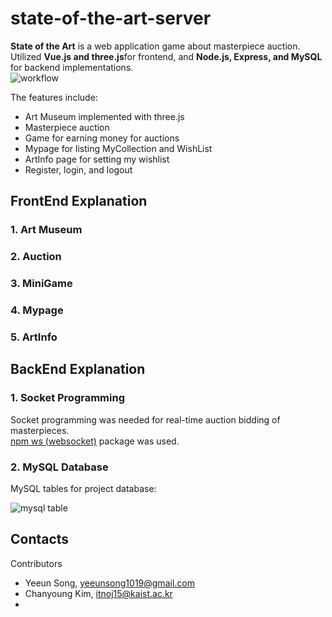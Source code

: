 # state-of-the-art-server
**State of the Art** is a web application game about masterpiece auction.    
Utilized **Vue.js and three.js**for frontend, and **Node.js, Express, and MySQL** for backend implementations.   
![workflow](https://user-images.githubusercontent.com/49232148/126420713-6bc21b27-0124-4bd8-891d-50e991bafe12.png)

   
The features include:
- Art Museum implemented with three.js
- Masterpiece auction 
- Game for earning money for auctions
- Mypage for listing MyCollection and WishList
- ArtInfo page for setting my wishlist
- Register, login, and logout
   
   
## FrontEnd Explanation 
### 1. Art Museum
### 2. Auction 
### 3. MiniGame
### 4. Mypage
### 5. ArtInfo



## BackEnd Explanation
### 1. Socket Programming   
Socket programming was needed for real-time auction bidding of masterpieces.   
[npm ws (websocket)](https://www.npmjs.com/package/ws) package was used.



### 2. MySQL Database
MySQL tables for project database:   
   
![mysql table](https://user-images.githubusercontent.com/49232148/126421239-b6081cde-3fd0-4a27-926d-cb050b6e9d6b.png) 



## Contacts
Contributors   
- Yeeun Song, yeeunsong1019@gmail.com
- Chanyoung Kim, itnoj15@kaist.ac.kr
- 

